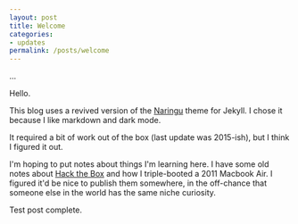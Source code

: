 ```yaml
---
layout: post
title: Welcome
categories:
- updates
permalink: /posts/welcome
---
```


...

Hello.

This blog uses a revived version of the [Naringu](https://github.com/ariestiyansyah/naringu) theme for Jekyll. I chose it because I like markdown and dark mode.

It required a bit of work out of the box (last update was 2015-ish), but I think I figured it out.

I'm hoping to put notes about things I'm learning here. I have some old notes about [Hack the Box](https://www.hackthebox.com/) and how I triple-booted a 2011 Macbook Air. I figured it'd be nice to publish them somewhere, in the off-chance that someone else in the world has the same niche curiosity.

Test post complete.
